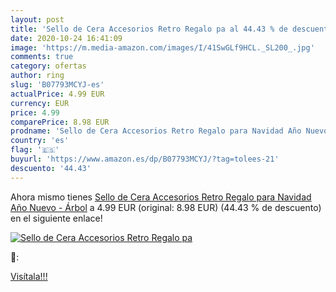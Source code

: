 ```yaml
---
layout: post
title: 'Sello de Cera Accesorios Retro Regalo pa al 44.43 % de descuento'
date: 2020-10-24 16:41:09
image: 'https://m.media-amazon.com/images/I/41SwGLf9HCL._SL200_.jpg'
comments: true
category: ofertas
author: ring
slug: 'B07793MCYJ-es'
actualPrice: 4.99 EUR
currency: EUR
price: 4.99
comparePrice: 8.98 EUR
prodname: 'Sello de Cera Accesorios Retro Regalo para Navidad Año Nuevo - Árbol'
country: 'es'
flag: '🇪🇸'
buyurl: 'https://www.amazon.es/dp/B07793MCYJ/?tag=tolees-21'
descuento: '44.43'
---
```


Ahora mismo tienes [Sello de Cera Accesorios Retro Regalo para Navidad Año Nuevo - Árbol](https://www.amazon.es/dp/B07793MCYJ/?tag=tolees-21) a 4.99 EUR (original: 8.98 EUR) (44.43 %  de descuento) en el siguiente enlace!

[![Sello de Cera Accesorios Retro Regalo pa](https://m.media-amazon.com/images/I/41SwGLf9HCL._SL200_.jpg)](https://www.amazon.es/dp/B07793MCYJ/?tag=tolees-21)

🔎:


[Visítala!!!](https://www.amazon.es/dp/B07793MCYJ/?tag=tolees-21)
